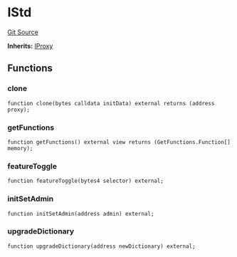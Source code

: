 # IStd
[Git Source](https://github.com/metacontract/mc/blob/d41f04df9ea19494be75c66f344b8104caf03cd2/plugin-functions/std/interfaces/IStd.sol)

**Inherits:**
[IProxy](/resources/devkit/api-reference/Flattened.sol/interface.IProxy)


## Functions
### clone


```solidity
function clone(bytes calldata initData) external returns (address proxy);
```

### getFunctions


```solidity
function getFunctions() external view returns (GetFunctions.Function[] memory);
```

### featureToggle


```solidity
function featureToggle(bytes4 selector) external;
```

### initSetAdmin


```solidity
function initSetAdmin(address admin) external;
```

### upgradeDictionary


```solidity
function upgradeDictionary(address newDictionary) external;
```

